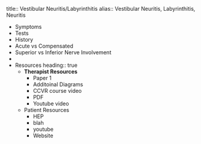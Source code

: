 title:: Vestibular Neuritis/Labyrinthitis
alias:: Vestibular Neuritis, Labyrinthitis, Neuritis

- Symptoms
- Tests
- History
- Acute vs Compensated
- Superior vs Inferior Nerve Involvement
-
- Resources
  heading:: true
	- **Therapist Resources**
		- Paper 1
		- Additoinal Diagrams
		- CCVR course video
		- PDF
		- Youtube video
	- Patient Resources
		- HEP
		- blah
		- youtube
		- Website